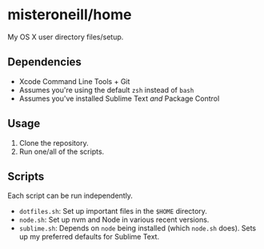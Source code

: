 # misteroneill/home

My OS X user directory files/setup.

## Dependencies

- Xcode Command Line Tools + Git
- Assumes you're using the default `zsh` instead of `bash`
- Assumes you've installed Sublime Text _and_ Package Control

## Usage

1. Clone the repository.
1. Run one/all of the scripts.

## Scripts

Each script can be run independently.

- `dotfiles.sh`: Set up important files in the `$HOME` directory.
- `node.sh`: Set up nvm and Node in various recent versions.
- `sublime.sh`: Depends on `node` being installed (which `node.sh` does). Sets up my preferred defaults for Sublime Text.

